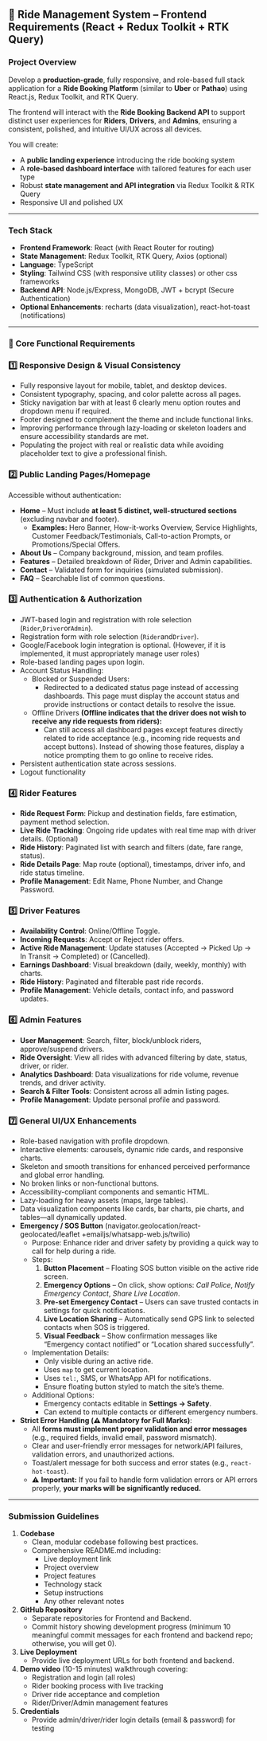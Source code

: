 

## 🚖 Ride Management System – Frontend Requirements (React + Redux Toolkit + RTK Query)

### **Project Overview**

Develop a **production-grade**, fully responsive, and role-based full stack application for a **Ride Booking Platform** (similar to **Uber** or **Pathao**) using React.js, Redux Toolkit, and RTK Query.

The frontend will interact with the **Ride Booking Backend API** to support distinct user experiences for **Riders**, **Drivers**, and **Admins**, ensuring a consistent, polished, and intuitive UI/UX across all devices.

You will create:

- A **public landing experience** introducing the ride booking system
- A **role-based dashboard interface** with tailored features for each user type
- Robust **state management and API integration** via Redux Toolkit & RTK Query
- Responsive UI and polished UX

---

### **Tech Stack**

- **Frontend Framework**: React (with React Router for routing)
- **State Management**: Redux Toolkit, RTK Query, Axios (optional)
- **Language**: TypeScript
- **Styling**: Tailwind CSS (with responsive utility classes) or other css frameworks
- **Backend API**: Node.js/Express, MongoDB, JWT + bcrypt (Secure Authentication)
- **Optional Enhancements**: recharts (data visualization), react-hot-toast (notifications)

---

### **📌 Core Functional Requirements**

### **1️⃣ Responsive Design & Visual Consistency**

- Fully responsive layout for mobile, tablet, and desktop devices.
- Consistent typography, spacing, and color palette across all pages.
- Sticky navigation bar with at least 6 clearly menu option routes and dropdown menu if required.
- Footer designed to complement the theme and include functional links.
- Improving performance through lazy-loading or skeleton loaders and ensure accessibility standards are met.
- Populating the project with real or realistic data while avoiding placeholder text to give a professional finish.

### **2️⃣ Public Landing Pages/Homepage**

Accessible without authentication:

- **Home** – Must include **at least 5 distinct, well-structured sections** (excluding navbar and footer).
    - **Examples:** Hero Banner, How-it-works Overview, Service Highlights, Customer Feedback/Testimonials, Call-to-action Prompts, or Promotions/Special Offers.
- **About Us** – Company background, mission, and team profiles.
- **Features** – Detailed breakdown of Rider, Driver and Admin capabilities.
- **Contact** – Validated form for inquiries (simulated submission).
- **FAQ** – Searchable list of common questions.

### **3️⃣ Authentication & Authorization**

- JWT-based login and registration with role selection (`Rider`,`Driver`or`Admin`).
- Registration form with role selection (`Rider`and`Driver`).
- Google/Facebook login integration is optional. (However, if it is implemented, it must appropriately manage user roles)
- Role-based landing pages upon login.
- Account Status Handling:
    - Blocked or Suspended Users:
        - Redirected to a dedicated status page instead of accessing dashboards. This page must display the account status and provide instructions or contact details to resolve the issue.
    - Offline Drivers **(Offline indicates that the driver does not wish to receive any ride requests from riders):**
        - Can still access all dashboard pages except features directly related to ride acceptance (e.g., incoming ride requests and accept buttons). Instead of showing those features, display a notice prompting them to go online to receive rides.
- Persistent authentication state across sessions.
- Logout functionality

### **4️⃣ Rider Features**

- **Ride Request Form**: Pickup and destination fields, fare estimation, payment method selection.
- **Live Ride Tracking**: Ongoing ride updates with real time map with driver details. (Optional)
- **Ride History**: Paginated list with search and filters (date, fare range, status).
- **Ride Details Page**: Map route (optional), timestamps, driver info, and ride status timeline.
- **Profile Management**: Edit Name, Phone Number, and Change Password.

### **5️⃣ Driver Features**

- **Availability Control**: Online/Offline Toggle.
- **Incoming Requests**: Accept or Reject rider offers.
- **Active Ride Management**: Update statuses (Accepted → Picked Up → In Transit → Completed) or (Cancelled).
- **Earnings Dashboard**: Visual breakdown (daily, weekly, monthly) with charts.
- **Ride History**: Paginated and filterable past ride records.
- **Profile Management**: Vehicle details, contact info, and password updates.

### **6️⃣ Admin Features**

- **User Management**: Search, filter, block/unblock riders, approve/suspend drivers.
- **Ride Oversight**: View all rides with advanced filtering by date, status, driver, or rider.
- **Analytics Dashboard**: Data visualizations for ride volume, revenue trends, and driver activity.
- **Search & Filter Tools**: Consistent across all admin listing pages.
- **Profile Management**:  Update personal profile and password.

### **7️⃣ General UI/UX Enhancements**

- Role-based navigation with profile dropdown.
- Interactive elements: carousels, dynamic ride cards, and responsive charts.
- Skeleton and smooth transitions for enhanced perceived performance and global error handling.
- No broken links or non-functional buttons.
- Accessibility-compliant components and semantic HTML.
- Lazy-loading for heavy assets (maps, large tables).
- Data visualization components like cards, bar charts, pie charts, and tables—all dynamically updated.
- **Emergency / SOS Button** (navigator.geolocation/react-geolocated/leaflet +emailjs/whatsapp-web.js/twilio)
    - Purpose: Enhance rider and driver safety by providing a quick way to call for help during a ride.
    - Steps:
        1. **Button Placement** – Floating SOS button visible on the active ride screen.
        2. **Emergency Options** – On click, show options: *Call Police*, *Notify Emergency Contact*, *Share Live Location*.
        3. **Pre-set Emergency Contact** – Users can save trusted contacts in settings for quick notifications.
        4. **Live Location Sharing** – Automatically send GPS link to selected contacts when SOS is triggered.
        5. **Visual Feedback** – Show confirmation messages like “Emergency contact notified” or “Location shared successfully”.
    - Implementation Details:
        - Only visible during an active ride.
        - Uses `map` to get current location.
        - Uses `tel:`, SMS, or WhatsApp API for notifications.
        - Ensure floating button styled to match the site’s theme.
    - Additional Options:
        - Emergency contacts editable in **Settings → Safety**.
        - Can extend to multiple contacts or different emergency numbers.
- **Strict Error Handling (⚠️ Mandatory for Full Marks)**:
    - All **forms must implement proper validation and error messages** (e.g., required fields, invalid email, password mismatch).
    - Clear and user-friendly error messages for network/API failures, validation errors, and unauthorized actions.
    - Toast/alert message for both success and error states (e.g., `react-hot-toast`).
    - ⚠️ **Important:** If you fail to handle form validation errors or API errors properly, **your marks will be significantly reduced.**

---

### **Submission Guidelines**

1. **Codebase**
    - Clean, modular codebase following best practices.
    - Comprehensive README.md including:
        - Live deployment link
        - Project overview
        - Project features
        - Technology stack
        - Setup instructions
        - Any other relevant notes
2. **GitHub Repository**
    - Separate repositories for Frontend and Backend.
    - Commit history showing development progress (minimum 10 meaningful commit messages for each frontend and backend repo; otherwise, you will get 0).
3. **Live Deployment**
    - Provide live deployment URLs for both frontend and backend.
4. **Demo video** (10-15 minutes) walkthrough covering:
    - Registration and login (all roles)
    - Rider booking process with live tracking
    - Driver ride acceptance and completion
    - Rider/Driver/Admin management features
5. **Credentials**
    - Provide admin/driver/rider login details (email & password) for testing
